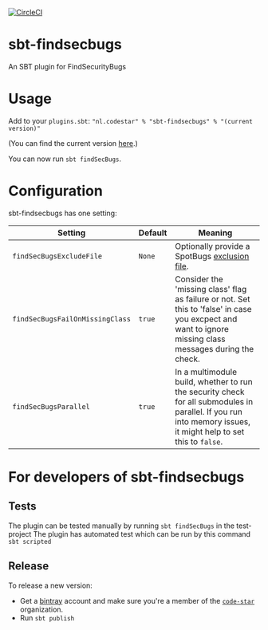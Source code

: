 [![CircleCI](https://circleci.com/gh/code-star/sbt-findsecbugs.png)](https://circleci.com/gh/code-star/sbt-findsecbugs)

# sbt-findsecbugs
An SBT plugin for FindSecurityBugs

# Usage
Add to your `plugins.sbt`: `"nl.codestar" % "sbt-findsecbugs" % "(current version)"`

(You can find the current version [here](https://github.com/code-star/sbt-findsecbugs/releases).)

You can now run `sbt findSecBugs`.

# Configuration

sbt-findsecbugs has one setting:

|Setting|Default|Meaning|
|---|---|---|
|`findSecBugsExcludeFile`|`None`|Optionally provide a SpotBugs [exclusion file](https://spotbugs.readthedocs.io/en/latest/filter.html).|
|`findSecBugsFailOnMissingClass`|`true`|Consider the 'missing class' flag as failure or not. Set this to 'false' in case you excpect and want to ignore missing class messages during the check.| 
|`findSecBugsParallel`|`true`|In a multimodule build, whether to run the security check for all submodules in parallel. If you run into memory issues, it might help to set this to `false`.|

# For developers of sbt-findsecbugs

## Tests
The plugin can be tested manually by running `sbt findSecBugs` in the test-project
The plugin has automated test which can be run by this command `sbt scripted`

## Release
To release a new version:
* Get a [bintray](https://bintray.com) account and make sure you're a member of the [`code-star`](https://bintray.com/code-star) organization.
* Run `sbt publish`


